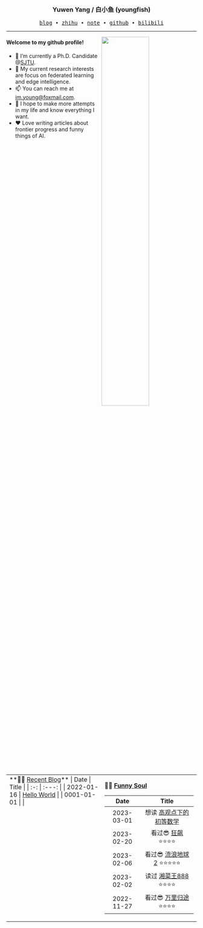 <h3 align="center"> Yuwen Yang / 白小鱼 (youngfish) </h3>

<p align="center">
  <samp>
    <a href="https://youngfish42.github.io/">blog</a> ∙
    <a href="https://www.zhihu.com/people/youngfish42">zhihu</a> ∙
    <a href="https://youngfish42.github.io/note">note</a> ∙
    <a href="https://github.com/youngfish42">github</a> ∙ 
    <a href="https://space.bilibili.com/38135278">bilibili</a>
  </samp>
</p>



---

<img align="right" src="https://github-readme-stats.vercel.app/api?username=youngfish42&show_icons=true&hide_border=true&theme=swift" width="50%">


#### Welcome to my github profile!
<!-- languages:start -->
<!-- prettier-ignore-start -->
<!-- markdownlint-disable -->

- 🔭 I’m currently a Ph.D. Candidate @[SJTU](https://www.sjtu.edu.cn/).
- 🌱 My current research interests are focus on federated learning and edge intelligence.
- 📫 You can reach me at [im.young@foxmail.com](mailto:im.young@foxmail.com).
- 🎨 I hope to make more attempts in my life and know everything I want.
- ❤️ Love writing articles about frontier progress and funny things of AI.



<!-- markdownlint-restore -->
<!-- prettier-ignore-end -->
<!-- languages:end -->

<table width="100%" align="center" padding="0" margin="0">
<tr>
<td valign="top" width="50%">
**🤹‍♀️ <a href="https://youngfish42.github.io/" target="_blank">Recent Blog</a>**
<!-- START_SECTION:blog -->
| Date | Title |
| :-: | :---: |
| 2022-01-16 | <a href='https://youngfish42.github.io/posts/hello-world/' target='_blank'>Hello World</a> |
| 0001-01-01 | <a href='https://youngfish42.github.io/posts/test/' target='_blank'></a> |
<!-- END_SECTION:blog -->

</td>
<td valign="top" width="50%">

**🤾‍♂️ <a href="https://www.douban.com/people/187848884/" target="_blank">Funny Soul</a>**

<!-- START_SECTION:douban -->
| Date | Title |
| :-: | :---: |
| 2023-03-01 | 想读 <a href='https://book.douban.com/subject/3249247/' target='_blank'>高观点下的初等数学</a>  |
| 2023-02-20 | 看过😎 <a href='http://movie.douban.com/subject/35465232/' target='_blank'>狂飙</a> ⭐⭐⭐⭐ |
| 2023-02-06 | 看过😎 <a href='http://movie.douban.com/subject/35267208/' target='_blank'>流浪地球2</a> ⭐⭐⭐⭐⭐ |
| 2023-02-02 | 读过 <a href='https://book.douban.com/subject/4833149/' target='_blank'>湘菜王888</a> ⭐⭐⭐⭐ |
| 2022-11-27 | 看过😎 <a href='http://movie.douban.com/subject/26654184/' target='_blank'>万里归途</a> ⭐⭐⭐⭐ |
<!-- END_SECTION:douban -->

</td>
</tr>


</table>
